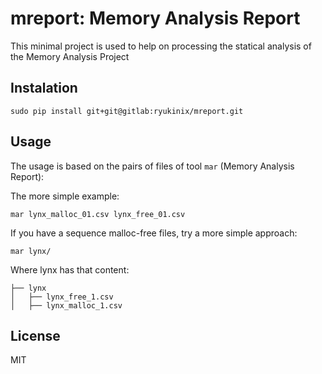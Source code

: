 # mreport: Memory Analysis Report

This minimal project is used to help on processing the statical analysis of the Memory Analysis Project

## Instalation
```
sudo pip install git+git@gitlab:ryukinix/mreport.git
```
## Usage

The usage is based on the pairs of files of tool `mar` (Memory Analysis Report):

The more simple example:
```
mar lynx_malloc_01.csv lynx_free_01.csv
```

If you have a sequence malloc-free files, try a more simple approach:

```
mar lynx/
``` 

Where lynx has that content:


```
├── lynx
│   ├── lynx_free_1.csv
│   ├── lynx_malloc_1.csv
``` 

## License
MIT